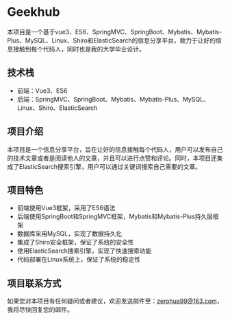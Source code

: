 # Geekhub

本项目是一个基于vue3、ES6、SpringMVC、SpringBoot、Mybatis、Mybatis-Plus、MySQL、Linux、Shiro和ElasticSearch的信息分享平台，致力于让好的信息接触到每个代码人，同时也是我的大学毕业设计。

## 技术栈

- 前端：Vue3、ES6
- 后端：SpringMVC、SpringBoot、Mybatis、Mybatis-Plus、MySQL、Linux、Shiro、ElasticSearch

## 项目介绍

本项目是一个信息分享平台，旨在让好的信息接触每个代码人，用户可以发布自己的技术文章或者是阅读他人的文章，并且可以进行点赞和评论。同时，本项目还集成了ElasticSearch搜索引擎，用户可以通过关键词搜索自己需要的文章。

## 项目特色

- 前端使用Vue3框架，采用了ES6语法
- 后端使用SpringBoot和SpringMVC框架，Mybatis和Mybatis-Plus持久层框架
- 数据库采用MySQL，实现了数据持久化
- 集成了Shiro安全框架，保证了系统的安全性
- 使用ElasticSearch搜索引擎，实现了快速搜索功能
- 代码部署在Linux系统上，保证了系统的稳定性

## 项目联系方式

如果您对本项目有任何疑问或者建议，欢迎发送邮件至：[zerohua99@163.com](mailto:zerohua99@163.com)，我将尽快回复您的邮件。